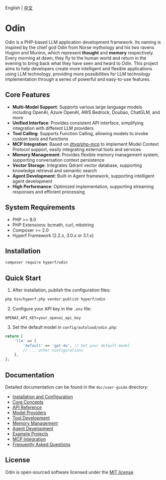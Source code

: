 English | [中文](README-CN.md)

# Odin

Odin is a PHP-based LLM application development framework. Its naming is inspired by the chief god Odin from Norse mythology and his two ravens Huginn and Muninn, which represent **thought** and **memory** respectively. Every morning at dawn, they fly to the human world and return in the evening to bring back what they have seen and heard to Odin.
This project aims to help developers create more intelligent and flexible applications using LLM technology, providing more possibilities for LLM technology implementation through a series of powerful and easy-to-use features.

## Core Features

- **Multi-Model Support**: Supports various large language models including OpenAI, Azure OpenAI, AWS Bedrock, Doubao, ChatGLM, and more
- **Unified Interface**: Provides consistent API interface, simplifying integration with different LLM providers
- **Tool Calling**: Supports Function Calling, allowing models to invoke custom tools and functions
- **MCP Integration**: Based on [dtyq/php-mcp](https://github.com/dtyq/php-mcp) to implement Model Context Protocol support, easily integrating external tools and services
- **Memory Management**: Provides flexible memory management system, supporting conversation context persistence
- **Vector Storage**: Integrates Qdrant vector database, supporting knowledge retrieval and semantic search
- **Agent Development**: Built-in Agent framework, supporting intelligent agent development
- **High Performance**: Optimized implementation, supporting streaming responses and efficient processing

## System Requirements

- PHP >= 8.0
- PHP Extensions: bcmath, curl, mbstring
- Composer >= 2.0
- Hyperf Framework (2.2.x, 3.0.x or 3.1.x)

## Installation

```bash
composer require hyperf/odin
```

## Quick Start

1. After installation, publish the configuration files:

```bash
php bin/hyperf.php vendor:publish hyperf/odin
```

2. Configure your API key in the `.env` file:

```
OPENAI_API_KEY=your_openai_api_key
```

3. Set the default model in `config/autoload/odin.php`:

```php
return [
    'llm' => [
        'default' => 'gpt-4o', // Set your default model
        // ... other configurations
    ],
];
```

## Documentation

Detailed documentation can be found in the `doc/user-guide` directory:
- [Installation and Configuration](doc/user-guide/01-installation.md)
- [Core Concepts](doc/user-guide/02-core-concepts.md)
- [API Reference](doc/user-guide/03-api-reference.md)
- [Model Providers](doc/user-guide/04-model-providers.md)
- [Tool Development](doc/user-guide/05-tool-development.md)
- [Memory Management](doc/user-guide/06-memory-management.md)
- [Agent Development](doc/user-guide/07-agent-development.md)
- [Example Projects](doc/user-guide/09-examples.md)
- [MCP Integration](doc/user-guide/11-mcp-integration.md)
- [Frequently Asked Questions](doc/user-guide/10-faq.md)

## License

Odin is open-sourced software licensed under the [MIT license](https://github.com/hyperf/odin/blob/master/LICENSE).